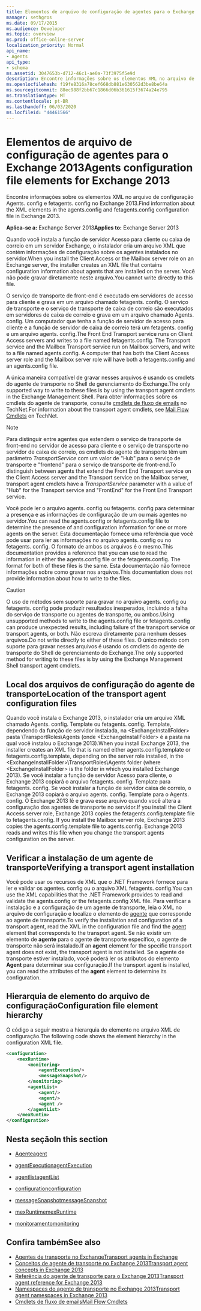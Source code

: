 ```yaml
---
title: Elementos de arquivo de configuração de agentes para o Exchange 2013
manager: sethgros
ms.date: 09/17/2015
ms.audience: Developer
ms.topic: overview
ms.prod: office-online-server
localization_priority: Normal
api_name:
- Agents
api_type:
- schema
ms.assetid: 3047653b-d712-46c1-ae0a-73f3975f5e9d
description: Encontre informações sobre os elementos XML no arquivo de configuração Agents. config e fetagents. config no Exchange 2013.
ms.openlocfilehash: f19fe8316a78cef668db881e630562d3be8be64a
ms.sourcegitcommit: 88ec988f2bb67c1866d06b361615f3674a24e795
ms.translationtype: MT
ms.contentlocale: pt-BR
ms.lasthandoff: 06/03/2020
ms.locfileid: "44461566"
---
```

# <a name="agents-configuration-file-elements-for-exchange-2013"></a><span data-ttu-id="0df08-103">Elementos de arquivo de configuração de agentes para o Exchange 2013</span><span class="sxs-lookup"><span data-stu-id="0df08-103">Agents configuration file elements for Exchange 2013</span></span>

<span data-ttu-id="0df08-104">Encontre informações sobre os elementos XML no arquivo de configuração Agents. config e fetagents. config no Exchange 2013.</span><span class="sxs-lookup"><span data-stu-id="0df08-104">Find information about the XML elements in the agents.config and fetagents.config configuration file in Exchange 2013.</span></span>
  
<span data-ttu-id="0df08-105">**Aplica-se a:** Exchange Server 2013</span><span class="sxs-lookup"><span data-stu-id="0df08-105">**Applies to:** Exchange Server 2013</span></span>
  
<span data-ttu-id="0df08-106">Quando você instala a função de servidor Acesso para cliente ou caixa de correio em um servidor Exchange, o instalador cria um arquivo XML que contém informações de configuração sobre os agentes instalados no servidor.</span><span class="sxs-lookup"><span data-stu-id="0df08-106">When you install the Client Access or the Mailbox server role on an Exchange server, the installer creates an XML file that contains configuration information about agents that are installed on the server.</span></span> <span data-ttu-id="0df08-107">Você não pode gravar diretamente neste arquivo.</span><span class="sxs-lookup"><span data-stu-id="0df08-107">You cannot write directly to this file.</span></span> 
  
<span data-ttu-id="0df08-108">O serviço de transporte de front-end é executado em servidores de acesso para cliente e grava em um arquivo chamado fetagents. config. O serviço de transporte e o serviço de transporte de caixa de correio são executados em servidores de caixa de correio e grava em um arquivo chamado Agents. config. Um computador que tenha a função de servidor de acesso para cliente e a função de servidor de caixa de correio terá um fetagents. config e um arquivo agents. config.</span><span class="sxs-lookup"><span data-stu-id="0df08-108">The Front End Transport service runs on Client Access servers and writes to a file named fetagents.config. The Transport service and the Mailbox Transport service run on Mailbox servers, and write to a file named agents.config. A computer that has both the Client Access server role and the Mailbox server role will have both a fetagents.config and an agents.config file.</span></span> 
  
<span data-ttu-id="0df08-109">A única maneira compatível de gravar nesses arquivos é usando os cmdlets do agente de transporte no Shell de gerenciamento do Exchange.</span><span class="sxs-lookup"><span data-stu-id="0df08-109">The only supported way to write to these files is by using the transport agent cmdlets in the Exchange Management Shell.</span></span> <span data-ttu-id="0df08-110">Para obter informações sobre os cmdlets do agente de transporte, consulte [cmdlets de fluxo de emails](https://technet.microsoft.com/library/aa998553%28v=exchg.150%29.aspx) no TechNet.</span><span class="sxs-lookup"><span data-stu-id="0df08-110">For information about the transport agent cmdlets, see [Mail Flow Cmdlets](https://technet.microsoft.com/library/aa998553%28v=exchg.150%29.aspx) on TechNet.</span></span> 
  
> [!NOTE]
> <span data-ttu-id="0df08-111">Para distinguir entre agentes que estendem o serviço de transporte de front-end no servidor de acesso para cliente e o serviço de transporte no servidor de caixa de correio, os cmdlets do agente de transporte têm um parâmetro _TransportService_ com um valor de "Hub" para o serviço de transporte e "frontend" para o serviço de transporte de front-end.</span><span class="sxs-lookup"><span data-stu-id="0df08-111">To distinguish between agents that extend the Front End Transport service on the Client Access server and the Transport service on the Mailbox server, transport agent cmdlets have a  _TransportService_ parameter with a value of "Hub" for the Transport service and "FrontEnd" for the Front End Transport service.</span></span> 
  
<span data-ttu-id="0df08-112">Você pode ler o arquivo agents. config ou fetagents. config para determinar a presença e as informações de configuração de um ou mais agentes no servidor.</span><span class="sxs-lookup"><span data-stu-id="0df08-112">You can read the agents.config or fetagents.config file to determine the presence of and configuration information for one or more agents on the server.</span></span> <span data-ttu-id="0df08-113">Esta documentação fornece uma referência que você pode usar para ler as informações no arquivo agents. config ou no fetagents. config. O formato de ambos os arquivos é o mesmo.</span><span class="sxs-lookup"><span data-stu-id="0df08-113">This documentation provides a reference that you can use to read the information in either the agents.config file or the fetagents.config. The format for both of these files is the same.</span></span> <span data-ttu-id="0df08-114">Esta documentação não fornece informações sobre como gravar nos arquivos.</span><span class="sxs-lookup"><span data-stu-id="0df08-114">This documentation does not provide information about how to write to the files.</span></span>
  
> [!CAUTION]
> <span data-ttu-id="0df08-115">O uso de métodos sem suporte para gravar no arquivo agents. config ou fetagents. config pode produzir resultados inesperados, incluindo a falha do serviço de transporte ou agentes de transporte, ou ambos.</span><span class="sxs-lookup"><span data-stu-id="0df08-115">Using unsupported methods to write to the agents.config file or fetagents.config can produce unexpected results, including failure of the transport service or transport agents, or both.</span></span> <span data-ttu-id="0df08-116">Não escreva diretamente para nenhum desses arquivos.</span><span class="sxs-lookup"><span data-stu-id="0df08-116">Do not write directly to either of these files.</span></span> <span data-ttu-id="0df08-117">O único método com suporte para gravar nesses arquivos é usando os cmdlets do agente de transporte do Shell de gerenciamento do Exchange.</span><span class="sxs-lookup"><span data-stu-id="0df08-117">The only supported method for writing to these files is by using the Exchange Management Shell transport agent cmdlets.</span></span> 
  
## <a name="location-of-the-transport-agent-configuration-files"></a><span data-ttu-id="0df08-118">Local dos arquivos de configuração do agente de transporte</span><span class="sxs-lookup"><span data-stu-id="0df08-118">Location of the transport agent configuration files</span></span>
<span data-ttu-id="0df08-119"><a name="bk_ConfigLoc"> </a></span><span class="sxs-lookup"><span data-stu-id="0df08-119"><a name="bk_ConfigLoc"> </a></span></span>

<span data-ttu-id="0df08-120">Quando você instala o Exchange 2013, o instalador cria um arquivo XML chamado Agents. config. Template ou fetagents. config. Template, dependendo da função de servidor instalada, na \<ExchangeInstallFolder\> pasta \TransportRoles\Agents (onde \<ExchangeInstallFolder\> é a pasta na qual você instalou o Exchange 2013).</span><span class="sxs-lookup"><span data-stu-id="0df08-120">When you install Exchange 2013, the installer creates an XML file that is named either agents.config.template or fetagents.config.template, depending on the server role installed, in the \<ExchangeInstallFolder\>\TransportRoles\Agents folder (where \<ExchangeInstallFolder\> is the folder in which you installed Exchange 2013).</span></span> <span data-ttu-id="0df08-121">Se você instalar a função de servidor Acesso para cliente, o Exchange 2013 copiará o arquivo fetagents. config. Template para fetagents. config. Se você instalar a função de servidor caixa de correio, o Exchange 2013 copiará o arquivo agents. config. Template para o Agents. config. O Exchange 2013 lê e grava esse arquivo quando você altera a configuração dos agentes de transporte no servidor.</span><span class="sxs-lookup"><span data-stu-id="0df08-121">If you install the Client Access server role, Exchange 2013 copies the fetagents.config.template file to fetagents.config. If you install the Mailbox server role, Exchange 2013 copies the agents.config.template file to agents.config. Exchange 2013 reads and writes this file when you change the transport agents configuration on the server.</span></span>
  
## <a name="verifying-a-transport-agent-installation"></a><span data-ttu-id="0df08-122">Verificar a instalação de um agente de transporte</span><span class="sxs-lookup"><span data-stu-id="0df08-122">Verifying a transport agent installation</span></span>
<span data-ttu-id="0df08-123"><a name="bk_verifyinstall"> </a></span><span class="sxs-lookup"><span data-stu-id="0df08-123"><a name="bk_verifyinstall"> </a></span></span>

<span data-ttu-id="0df08-124">Você pode usar os recursos de XML que o .NET Framework fornece para ler e validar os agentes. config ou o arquivo XML fetagents. config.</span><span class="sxs-lookup"><span data-stu-id="0df08-124">You can use the XML capabilities that the .NET Framework provides to read and validate the agents.config or the fetagents.config XML file.</span></span> <span data-ttu-id="0df08-125">Para verificar a instalação e a configuração de um agente de transporte, leia o XML no arquivo de configuração e localize o elemento do [agente](agent.md) que corresponde ao agente de transporte.</span><span class="sxs-lookup"><span data-stu-id="0df08-125">To verify the installation and configuration of a transport agent, read the XML in the configuration file and find the [agent](agent.md) element that corresponds to the transport agent.</span></span> <span data-ttu-id="0df08-126">Se não existir um elemento de **agente** para o agente de transporte específico, o agente de transporte não será instalado.</span><span class="sxs-lookup"><span data-stu-id="0df08-126">If an **agent** element for the specific transport agent does not exist, the transport agent is not installed.</span></span> <span data-ttu-id="0df08-127">Se o agente de transporte estiver instalado, você poderá ler os atributos do elemento **Agent** para determinar sua configuração.</span><span class="sxs-lookup"><span data-stu-id="0df08-127">If the transport agent is installed, you can read the attributes of the **agent** element to determine its configuration.</span></span> 
  
## <a name="configuration-file-element-hierarchy"></a><span data-ttu-id="0df08-128">Hierarquia de elemento do arquivo de configuração</span><span class="sxs-lookup"><span data-stu-id="0df08-128">Configuration file element hierarchy</span></span>
<span data-ttu-id="0df08-129"><a name="bk_elementref"> </a></span><span class="sxs-lookup"><span data-stu-id="0df08-129"><a name="bk_elementref"> </a></span></span>

<span data-ttu-id="0df08-130">O código a seguir mostra a hierarquia do elemento no arquivo XML de configuração.</span><span class="sxs-lookup"><span data-stu-id="0df08-130">The following code shows the element hierarchy in the configuration XML file.</span></span>
  
```XML
<configuration>
    <mexRuntime>
        <monitoring>
            <agentExecution/>
            <messageSnapshot/>
        </monitoring>
        <agentList>
            <agent/>
            <agent/>
            <agent />
        </agentList>
    </mexRuntim>
</configuration>
```

## <a name="in-this-section"></a><span data-ttu-id="0df08-131">Nesta seção</span><span class="sxs-lookup"><span data-stu-id="0df08-131">In this section</span></span>
<span data-ttu-id="0df08-132"><a name="bk_elementreflist"> </a></span><span class="sxs-lookup"><span data-stu-id="0df08-132"><a name="bk_elementreflist"> </a></span></span>

- [<span data-ttu-id="0df08-133">Agente</span><span class="sxs-lookup"><span data-stu-id="0df08-133">agent</span></span>](agent.md)
    
- [<span data-ttu-id="0df08-134">agentExecution</span><span class="sxs-lookup"><span data-stu-id="0df08-134">agentExecution</span></span>](agentexecution.md)
    
- [<span data-ttu-id="0df08-135">agentlist</span><span class="sxs-lookup"><span data-stu-id="0df08-135">agentList</span></span>](agentlist.md)
    
- [<span data-ttu-id="0df08-136">configuration</span><span class="sxs-lookup"><span data-stu-id="0df08-136">configuration</span></span>](configuration.md)
    
- [<span data-ttu-id="0df08-137">messageSnapshot</span><span class="sxs-lookup"><span data-stu-id="0df08-137">messageSnapshot</span></span>](messagesnapshot.md)
    
- [<span data-ttu-id="0df08-138">mexRuntime</span><span class="sxs-lookup"><span data-stu-id="0df08-138">mexRuntime</span></span>](mexruntime.md)
    
- [<span data-ttu-id="0df08-139">monitoramento</span><span class="sxs-lookup"><span data-stu-id="0df08-139">monitoring</span></span>](monitoring.md)
    
## <a name="see-also"></a><span data-ttu-id="0df08-140">Confira também</span><span class="sxs-lookup"><span data-stu-id="0df08-140">See also</span></span>

- [<span data-ttu-id="0df08-141">Agentes de transporte no Exchange</span><span class="sxs-lookup"><span data-stu-id="0df08-141">Transport agents in Exchange</span></span>](transport-agents-in-exchange-2013.md)
- [<span data-ttu-id="0df08-142">Conceitos de agente de transporte no Exchange 2013</span><span class="sxs-lookup"><span data-stu-id="0df08-142">Transport agent concepts in Exchange 2013</span></span>](transport-agent-concepts-in-exchange-2013.md)
- [<span data-ttu-id="0df08-143">Referência do agente de transporte para o Exchange 2013</span><span class="sxs-lookup"><span data-stu-id="0df08-143">Transport agent reference for Exchange 2013</span></span>](transport-agent-reference-for-exchange-2013.md)
- [<span data-ttu-id="0df08-144">Namespaces do agente de transporte no Exchange 2013</span><span class="sxs-lookup"><span data-stu-id="0df08-144">Transport agent namespaces in Exchange 2013</span></span>](transport-agent-namespaces-in-exchange-2013.md)
- [<span data-ttu-id="0df08-145">Cmdlets de fluxo de emails</span><span class="sxs-lookup"><span data-stu-id="0df08-145">Mail Flow Cmdlets</span></span>](https://docs.microsoft.com/powershell/exchange/?view=exchange-ps)
    

